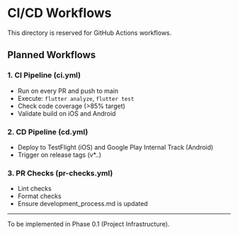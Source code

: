 # CI/CD Workflows

This directory is reserved for GitHub Actions workflows.

## Planned Workflows

### 1. CI Pipeline (ci.yml)
- Run on every PR and push to main
- Execute: `flutter analyze`, `flutter test`
- Check code coverage (>85% target)
- Validate build on iOS and Android

### 2. CD Pipeline (cd.yml)
- Deploy to TestFlight (iOS) and Google Play Internal Track (Android)
- Trigger on release tags (v*.*.*)

### 3. PR Checks (pr-checks.yml)
- Lint checks
- Format checks
- Ensure development_process.md is updated

---

To be implemented in Phase 0.1 (Project Infrastructure).

